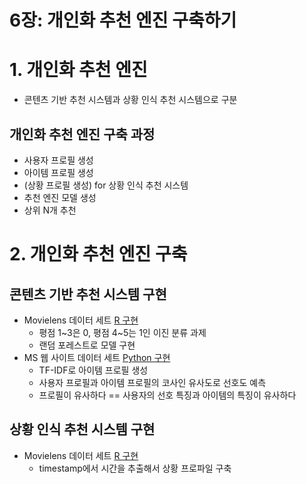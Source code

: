 6장: 개인화 추천 엔진 구축하기
====================================

# 1. 개인화 추천 엔진
- 콘텐츠 기반 추천 시스템과 상황 인식 추천 시스템으로 구분

## 개인화 추천 엔진 구축 과정
- 사용자 프로필 생성
- 아이템 프로필 생성
- (상황 프로필 생성) for 상황 인식 추천 시스템
- 추천 엔진 모델 생성
- 상위 N개 추천


# 2. 개인화 추천 엔진 구축

## 콘텐츠 기반 추천 시스템 구현
- Movielens 데이터 세트 [R 구현](./r/movielens_content_based.r)
  - 평점 1~3은 0, 평점 4~5는 1인 이진 분류 과제
  - 랜덤 포레스트로 모델 구현
- MS 웹 사이트 데이터 세트 [Python 구현]()
  - TF-IDF로 아이템 프로필 생성
  - 사용자 프로필과 아이템 프로필의 코사인 유사도로 선호도 예측
  - 프로필이 유사하다 == 사용자의 선호 특징과 아이템의 특징이 유사하다

## 상황 인식 추천 시스템 구현
- Movielens 데이터 세트 [R 구현]()
  - timestamp에서 시간을 추출해서 상황 프로파일 구축

